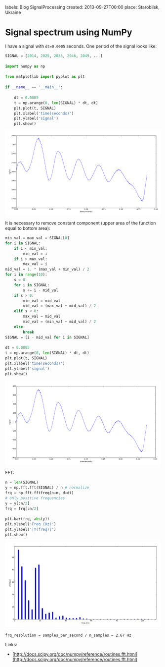 labels: Blog
        SignalProcessing
created: 2013-09-27T00:00
place: Starobilsk, Ukraine

# Signal spectrum using NumPy

I have a signal with ```dt=0.0005``` seconds. One period of the signal looks like:
```python
SIGNAL = [2014, 2025, 2033, 2046, 2049, ...]

import numpy as np

from matplotlib import pyplot as plt

if __name__ == '__main__':

    dt = 0.0005
    t = np.arange(0, len(SIGNAL) * dt, dt)
    plt.plot(t, SIGNAL)
    plt.xlabel('time(seconds)')
    plt.ylabel('signal')
    plt.show()
```

![Original signal](signal_1.png)

It is necessary to remove constant component (upper area of the function equal to bottom area):

```python
min_val = max_val = SIGNAL[0]
for i in SIGNAL:
    if i < min_val:
        min_val = i
    if i > max_val:
        max_val = i
mid_val = 1. * (max_val + min_val) / 2
for i in range(10):
    s = 0
    for i in SIGNAL:
        s += i - mid_val
    if s > 0:
        min_val = mid_val
        mid_val = (max_val + mid_val) / 2
    elif s < 0:
        max_val = mid_val
        mid_val = (min_val + mid_val) / 2
    else:
        break
SIGNAL = [i - mid_val for i in SIGNAL]

dt = 0.0005
t = np.arange(0, len(SIGNAL) * dt, dt)
plt.plot(t, SIGNAL)
plt.xlabel('time(seconds)')
plt.ylabel('signal')
plt.show()
```

![Processed](signal_2.png)

FFT:
```python
n = len(SIGNAL)
y = np.fft.fft(SIGNAL) / n # normalize
frq = np.fft.fftfreq(n=n, d=dt)
# only positive frequencies
y = y[:n/2]
frq = frq[:n/2]

plt.bar(frq, abs(y))
plt.xlabel('Freq (Hz)')
plt.ylabel('|Y(freq)|')
plt.show()
```

![Signal spectrum](signal_3.png)

```frq_resolution = samples_per_second / n_samples = 2.67 Hz```

Links:

- [http://docs.scipy.org/doc/numpy/reference/routines.fft.html](http://docs.scipy.org/doc/numpy/reference/routines.fft.html)
